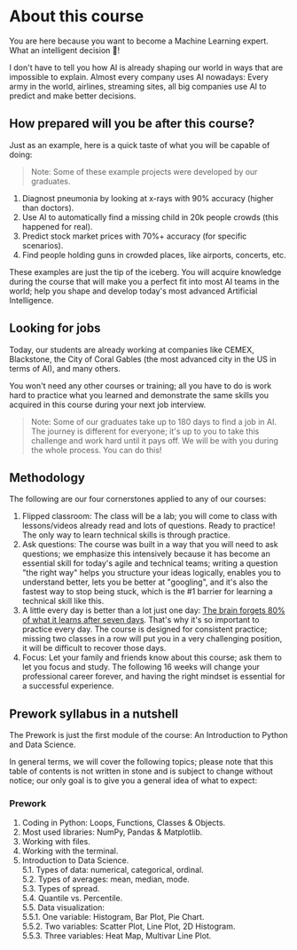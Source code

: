 # About this course

You are here because you want to become a Machine Learning expert. What an intelligent decision 🤯!

I don't have to tell you how AI is already shaping our world in ways that are impossible to explain. Almost every company uses AI nowadays: Every army in the world, airlines, streaming sites, all big companies use AI to predict and make better decisions.

## How prepared will you be after this course?

Just as an example, here is a quick taste of what you will be capable of doing:

> Note: Some of these example projects were developed by our graduates.

1. Diagnost pneumonia by looking at x-rays with 90% accuracy (higher than doctors).
2. Use AI to automatically find a missing child in 20k people crowds (this happened for real).
3. Predict stock market prices with 70%+ accuracy (for specific scenarios).
4. Find people holding guns in crowded places, like airports, concerts, etc.

These examples are just the tip of the iceberg. You will acquire knowledge during the course that will make you a perfect fit into most AI teams in the world; help you shape and develop today's most advanced Artificial Intelligence.

## Looking for jobs

Today, our students are already working at companies like CEMEX, Blackstone, the City of Coral Gables (the most advanced city in the US in terms of AI), and many others.

You won't need any other courses or training; all you have to do is work hard to practice what you learned and demonstrate the same skills you acquired in this course during your next job interview.

> Note: Some of our graduates take up to 180 days to find a job in AI. The journey is different for everyone; it's up to you to take this challenge and work hard until it pays off. We will be with you during the whole process. You can do this!

## Methodology

The following are our four cornerstones applied to any of our courses:

1. Flipped classroom: The class will be a lab; you will come to class with lessons/videos already read and lots of questions. Ready to practice! The only way to learn technical skills is through practice.
2. Ask questions: The course was built in a way that you will need to ask questions; we emphasize this intensively because it has become an essential skill for today's agile and technical teams; writing a question "the right way" helps you structure your ideas logically, enables you to understand better, lets you be better at "googling", and it's also the fastest way to stop being stuck, which is the #1 barrier for learning a technical skill like this.
3. A little every day is better than a lot just one day: [The brain forgets 80% of what it learns after seven days](https://www.mindtools.com/pages/article/forgetting-curve.htm). That's why it's so important to practice every day. The course is designed for consistent practice; missing two classes in a row will put you in a very challenging position, it will be difficult to recover those days.
4. Focus: Let your family and friends know about this course; ask them to let you focus and study. The following 16 weeks will change your professional career forever, and having the right mindset is essential for a successful experience.

## Prework syllabus in a nutshell

The Prework is just the first module of the course: An Introduction to Python and Data Science.

In general terms, we will cover the following topics; please note that this table of contents is not written in stone and is subject to change without notice; our only goal is to give you a general idea of what to expect:

### Prework

1. Coding in Python: Loops, Functions, Classes & Objects.  
2. Most used libraries: NumPy, Pandas & Matplotlib.  
3. Working with files.  
4. Working with the terminal.  
5. Introduction to Data Science.  
    5.1. Types of data: numerical, categorical, ordinal.  
    5.2. Types of averages: mean, median, mode.  
    5.3. Types of spread.   
    5.4. Quantile vs. Percentile.  
    5.5. Data visualization:   
        5.5.1. One variable: Histogram, Bar Plot, Pie Chart.  
        5.5.2. Two variables: Scatter Plot, Line Plot, 2D Histogram.  
        5.5.3. Three variables: Heat Map, Multivar Line Plot.  
